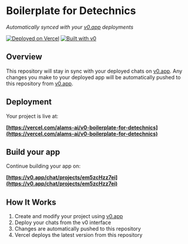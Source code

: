 # Boilerplate for Detechnics

*Automatically synced with your [v0.app](https://v0.app) deployments*

[![Deployed on Vercel](https://img.shields.io/badge/Deployed%20on-Vercel-black?style=for-the-badge&logo=vercel)](https://vercel.com/alams-ai/v0-boilerplate-for-detechnics)
[![Built with v0](https://img.shields.io/badge/Built%20with-v0.app-black?style=for-the-badge)](https://v0.app/chat/projects/em5zcHzz7ei)

## Overview

This repository will stay in sync with your deployed chats on [v0.app](https://v0.app).
Any changes you make to your deployed app will be automatically pushed to this repository from [v0.app](https://v0.app).

## Deployment

Your project is live at:

**[https://vercel.com/alams-ai/v0-boilerplate-for-detechnics](https://vercel.com/alams-ai/v0-boilerplate-for-detechnics)**

## Build your app

Continue building your app on:

**[https://v0.app/chat/projects/em5zcHzz7ei](https://v0.app/chat/projects/em5zcHzz7ei)**

## How It Works

1. Create and modify your project using [v0.app](https://v0.app)
2. Deploy your chats from the v0 interface
3. Changes are automatically pushed to this repository
4. Vercel deploys the latest version from this repository
